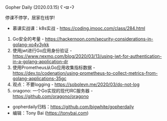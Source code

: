 Gopher Daily (2020.03.15) ʕ◔ϖ◔ʔ

停课不停学，居家在线学! 
* 慕课实战课：k8s实战 - https://coding.imooc.com/class/284.html

1. Go安全的考量 - https://hackernoon.com/security-considerations-in-golang-xo4y3ykk
2. 使用jwt进行Go应用身份验证 - https://www.nexmo.com/blog/2020/03/13/using-jwt-for-authentication-in-a-golang-application-dr
3. 使用Prometheus从Go应用收集指标数据 - https://dev.to/codenation/using-prometheus-to-collect-metrics-from-golang-applications-35gc
4. 观点：不要logging - https://sobolevn.me/2020/03/do-not-log
5. oragono: 一个Go实现的现代IRC服务器 - https://github.com/oragono/oragono
 

* gopherdaily归档：https://github.com/bigwhite/gopherdaily
* 编辑：Tony Bai (https://tonybai.com)
